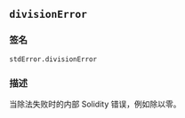 ## `divisionError`

### 签名

```solidity
stdError.divisionError
```

### 描述

当除法失败时的内部 Solidity 错误，例如除以零。